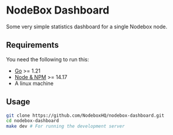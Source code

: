 # NodeBox Dashboard

Some very simple statistics dashboard for a single Nodebox node.

## Requirements

You need the following to run this:

* [Go](https://go.dev/doc/install) >= 1.21
* [Node & NPM](https://nodejs.org/en/download/) >= 14.17
* A linux machine

## Usage

```bash
git clone https://github.com/NodeboxHQ/nodebox-dashboard.git
cd nodebox-dashboard
make dev # For running the development server
```